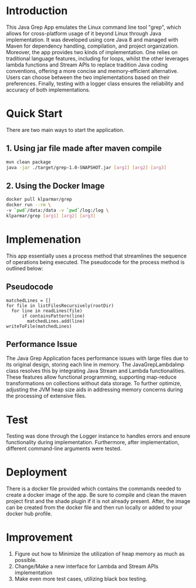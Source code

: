 # Introduction
This Java Grep App emulates the Linux command line tool "grep", which allows for cross-platform usage of it beyond Linux
through Java implementation. It was developed using core Java 8 and managed with Maven for dependency handling, 
compilation, and project organization. Moreover, the app provides two kinds of implementation. One relies on traditional
language features, including for loops, whilst the other leverages lambda functions and Stream APIs to replace tradition
Java coding conventions, offering a more concise and memory-efficient alternative. Users can choose between the two 
implementations based on their preferences. Finally, testing with a logger class ensures the 
reliability and accuracy of both implementations.

# Quick Start
There are two main ways to start the application.
## 1. Using jar file made after maven compile
```bash
mvn clean package
java -jar ./target/grep-1.0-SNAPSHOT.jar [arg1] [arg2] [arg3]
```

## 2. Using the Docker Image
```bash
docker pull klparmar/grep
docker run --rm \
-v `pwd`/data:/data -v `pwd`/log:/log \
klparmar/grep [arg1] [arg2] [arg3]
```

# Implemenation
This app essentially uses a process method that streamlines the sequence of operations being executed. 
The pseudocode for the process method is outlined below:

## Pseudocode
```
matchedLines = []
for file in listFilesRecursively(rootDir)
  for line in readLines(file)
      if containsPattern(line)
        matchedLines.add(line)
writeToFile(matchedLines)
```

## Performance Issue
The Java Grep Application faces performance issues with large files due to its original design, storing each line in 
memory. The JavaGrepLambdaImp class resolves this by integrating Java Stream and Lambda functionalities. These features 
allow functional programming, supporting map-reduce transformations on collections without data storage. To further 
optimize, adjusting the JVM heap size aids in addressing memory concerns during the processing of extensive files.

# Test
Testing was done through the Logger instance to handles errors and ensure functionality during implementation.
Furthermore, after implementation, different command-line arguments were tested.
# Deployment
There is a docker file provided which contains the commands needed to create a docker image of the app. Be sure to
compile and clean the maven project first and the shade plugin if it is not already present.
After, the image can be created from the docker file and then run locally or added to your
docker hub profile.


# Improvement
1. Figure out how to Minimize the utilization of heap memory as much as possible.
2. Change/Make a new interface for Lambda and Stream APIs implementation
3. Make even more test cases, utilizing black box testing.